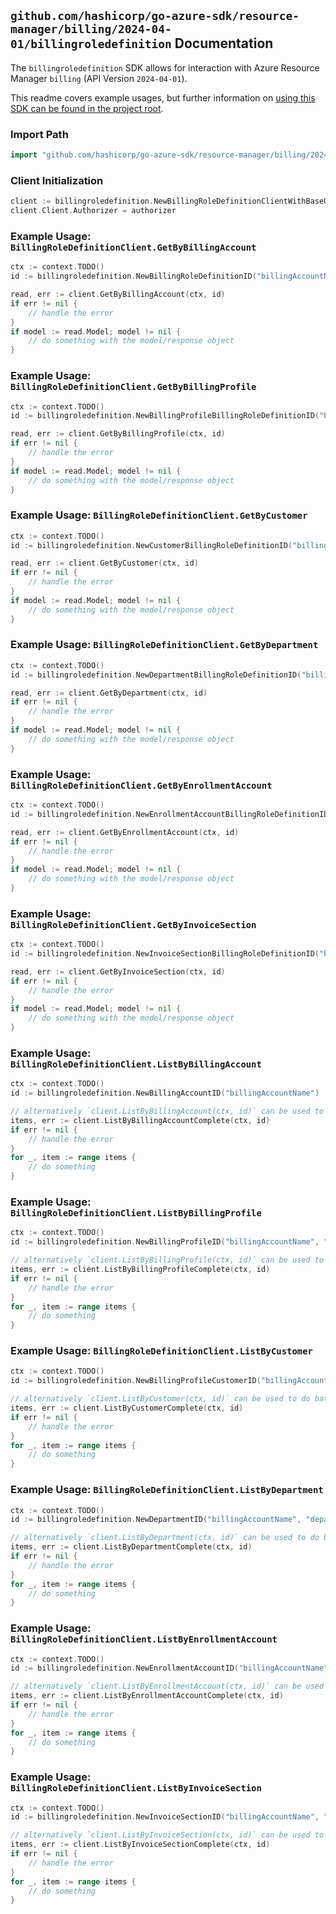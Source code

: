 
## `github.com/hashicorp/go-azure-sdk/resource-manager/billing/2024-04-01/billingroledefinition` Documentation

The `billingroledefinition` SDK allows for interaction with Azure Resource Manager `billing` (API Version `2024-04-01`).

This readme covers example usages, but further information on [using this SDK can be found in the project root](https://github.com/hashicorp/go-azure-sdk/tree/main/docs).

### Import Path

```go
import "github.com/hashicorp/go-azure-sdk/resource-manager/billing/2024-04-01/billingroledefinition"
```


### Client Initialization

```go
client := billingroledefinition.NewBillingRoleDefinitionClientWithBaseURI("https://management.azure.com")
client.Client.Authorizer = authorizer
```


### Example Usage: `BillingRoleDefinitionClient.GetByBillingAccount`

```go
ctx := context.TODO()
id := billingroledefinition.NewBillingRoleDefinitionID("billingAccountName", "roleDefinitionName")

read, err := client.GetByBillingAccount(ctx, id)
if err != nil {
	// handle the error
}
if model := read.Model; model != nil {
	// do something with the model/response object
}
```


### Example Usage: `BillingRoleDefinitionClient.GetByBillingProfile`

```go
ctx := context.TODO()
id := billingroledefinition.NewBillingProfileBillingRoleDefinitionID("billingAccountName", "billingProfileName", "roleDefinitionName")

read, err := client.GetByBillingProfile(ctx, id)
if err != nil {
	// handle the error
}
if model := read.Model; model != nil {
	// do something with the model/response object
}
```


### Example Usage: `BillingRoleDefinitionClient.GetByCustomer`

```go
ctx := context.TODO()
id := billingroledefinition.NewCustomerBillingRoleDefinitionID("billingAccountName", "billingProfileName", "customerName", "roleDefinitionName")

read, err := client.GetByCustomer(ctx, id)
if err != nil {
	// handle the error
}
if model := read.Model; model != nil {
	// do something with the model/response object
}
```


### Example Usage: `BillingRoleDefinitionClient.GetByDepartment`

```go
ctx := context.TODO()
id := billingroledefinition.NewDepartmentBillingRoleDefinitionID("billingAccountName", "departmentName", "roleDefinitionName")

read, err := client.GetByDepartment(ctx, id)
if err != nil {
	// handle the error
}
if model := read.Model; model != nil {
	// do something with the model/response object
}
```


### Example Usage: `BillingRoleDefinitionClient.GetByEnrollmentAccount`

```go
ctx := context.TODO()
id := billingroledefinition.NewEnrollmentAccountBillingRoleDefinitionID("billingAccountName", "enrollmentAccountName", "roleDefinitionName")

read, err := client.GetByEnrollmentAccount(ctx, id)
if err != nil {
	// handle the error
}
if model := read.Model; model != nil {
	// do something with the model/response object
}
```


### Example Usage: `BillingRoleDefinitionClient.GetByInvoiceSection`

```go
ctx := context.TODO()
id := billingroledefinition.NewInvoiceSectionBillingRoleDefinitionID("billingAccountName", "billingProfileName", "invoiceSectionName", "roleDefinitionName")

read, err := client.GetByInvoiceSection(ctx, id)
if err != nil {
	// handle the error
}
if model := read.Model; model != nil {
	// do something with the model/response object
}
```


### Example Usage: `BillingRoleDefinitionClient.ListByBillingAccount`

```go
ctx := context.TODO()
id := billingroledefinition.NewBillingAccountID("billingAccountName")

// alternatively `client.ListByBillingAccount(ctx, id)` can be used to do batched pagination
items, err := client.ListByBillingAccountComplete(ctx, id)
if err != nil {
	// handle the error
}
for _, item := range items {
	// do something
}
```


### Example Usage: `BillingRoleDefinitionClient.ListByBillingProfile`

```go
ctx := context.TODO()
id := billingroledefinition.NewBillingProfileID("billingAccountName", "billingProfileName")

// alternatively `client.ListByBillingProfile(ctx, id)` can be used to do batched pagination
items, err := client.ListByBillingProfileComplete(ctx, id)
if err != nil {
	// handle the error
}
for _, item := range items {
	// do something
}
```


### Example Usage: `BillingRoleDefinitionClient.ListByCustomer`

```go
ctx := context.TODO()
id := billingroledefinition.NewBillingProfileCustomerID("billingAccountName", "billingProfileName", "customerName")

// alternatively `client.ListByCustomer(ctx, id)` can be used to do batched pagination
items, err := client.ListByCustomerComplete(ctx, id)
if err != nil {
	// handle the error
}
for _, item := range items {
	// do something
}
```


### Example Usage: `BillingRoleDefinitionClient.ListByDepartment`

```go
ctx := context.TODO()
id := billingroledefinition.NewDepartmentID("billingAccountName", "departmentName")

// alternatively `client.ListByDepartment(ctx, id)` can be used to do batched pagination
items, err := client.ListByDepartmentComplete(ctx, id)
if err != nil {
	// handle the error
}
for _, item := range items {
	// do something
}
```


### Example Usage: `BillingRoleDefinitionClient.ListByEnrollmentAccount`

```go
ctx := context.TODO()
id := billingroledefinition.NewEnrollmentAccountID("billingAccountName", "enrollmentAccountName")

// alternatively `client.ListByEnrollmentAccount(ctx, id)` can be used to do batched pagination
items, err := client.ListByEnrollmentAccountComplete(ctx, id)
if err != nil {
	// handle the error
}
for _, item := range items {
	// do something
}
```


### Example Usage: `BillingRoleDefinitionClient.ListByInvoiceSection`

```go
ctx := context.TODO()
id := billingroledefinition.NewInvoiceSectionID("billingAccountName", "billingProfileName", "invoiceSectionName")

// alternatively `client.ListByInvoiceSection(ctx, id)` can be used to do batched pagination
items, err := client.ListByInvoiceSectionComplete(ctx, id)
if err != nil {
	// handle the error
}
for _, item := range items {
	// do something
}
```

